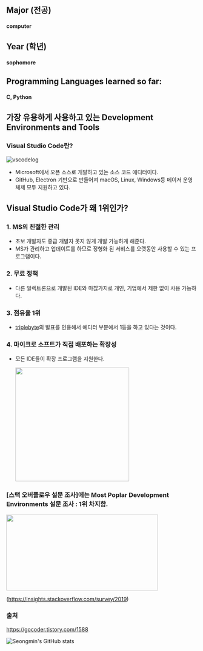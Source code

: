 ## Major (전공)
  #### computer
## Year (학년)
  #### sophomore

## Programming Languages learned so far:
  #### C, Python

## 가장 유용하게 사용하고 있는 Development Environments and Tools

  ###  Visual Studio Code란?
![vscodelog](https://t1.daumcdn.net/cfile/tistory/9985E6475DDCB7A40E)
* Microsoft에서 오픈 소스로 개발하고 있는 소스 코드 에디터이다.
* GitHub, Electron 기반으로 만들어져 macOS, Linux, Windows등 메이저 운영체제 모두 지원하고 있다.

## Visual Studio Code가 왜 1위인가?
  ###   1. MS의 친절한 관리
  * 초보 개발자도 중급 개발자 못지 않게 개발 가능하게 해준다.
  * MS가 관리하고 업데이트를 하므로 정형화 된 서비스를 오랫동안 사용할 수 있는 프로그램이다.
  ### 2. 무료 정책
  * 다른 일렉트론으로 개발된 IDE와 마찮가지로 개인, 기업에서 제한 없이 사용 가능하다.
  ### 3. 점유율 1위
  * [triplebyte](triplebyte.com)의 발표를 인용해서 에디터 부분에서 1등을 하고 있다는 것이다.
  ### 4. 마이크로 소프트가 직접 배포하는 확장성
  * 모든 IDE들이 확장 프로그램을 지원한다.

    <img src = "https://t1.daumcdn.net/cfile/tistory/99B241345DDCB7A536" width="300" hieght = "400" />
    
  ### [스택 오버플로우 설문 조사]에는 Most Poplar Development Environments 설문 조사 : 1위 차지함.
  <img src="https://t1.daumcdn.net/cfile/tistory/998E264A5ED33F6842" width="400" height="200"/>

  (https://insights.stackoverflow.com/survey/2019)
  ### 출처
  https://gocoder.tistory.com/1588

  ![Seongmin's GitHub stats](https://github-readme-stats.vercel.app/api?username=adakim3297&show_icons=true&theme=transparent)
